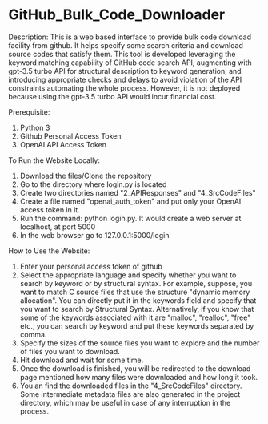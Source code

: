 # GitHub_Bulk_Code_Downloader

Description:
This is a web based interface to provide bulk code download facility from github. It helps specify some search criteria and download source codes that satisfy them. This tool is developed leveraging the keyword matching capability of GitHub code search API, augmenting with gpt-3.5 turbo API for structural description to keyword generation, and introducing appropriate checks and delays to avoid violation of the API constraints automating the whole process. However, it is not deployed because using the gpt-3.5 turbo API would incur financial cost.

Prerequisite:
1. Python 3
2. Github Personal Access Token
3. OpenAI API Access Token

To Run the Website Locally:
1. Download the files/Clone the repository
2. Go to the directory where login.py is located
3. Create two directories named "2_APIResponses" and "4_SrcCodeFiles"
4. Create a file named "openai_auth_token" and put only your OpenAI access token in it.
5. Run the command: python login.py. It would create a web server at localhost, at port 5000
6. In the web browser go to 127.0.0.1:5000/login

How to Use the Website:
1. Enter your personal access token of github
2. Select the appropriate language and specify whether you want to search by keyword or by structural syntax. For example, suppose, you want to match C source files that use the structure "dynamic memory allocation". You can directly put it in the keywords field and specify that you want to search by Structural Syntax. Alternatively, if you know that some of the keywords associated with it are "malloc", "realloc", "free" etc., you can search by keyword and put these keywords separated by comma.
3. Specify the sizes of the source files you want to explore and the number of files you want to download.
4. Hit download and wait for some time.
5. Once the download is finished, you will be redirected to the download page mentioned how many files were downloaded and how long it took.
6. You an find the downloaded files in the "4_SrcCodeFiles" directory. Some intermediate metadata files are also generated in the project directory, which may be useful in case of any interruption in the process.
